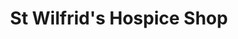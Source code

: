 ---
title: "St Wilfrid's Hospice Shop"
url: /bognor-regis/st-wilfrids-hospice-shop/
shop: Gebrauchtwaren
---
